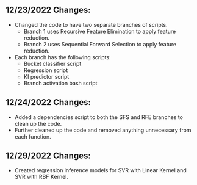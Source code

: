 ## 12/23/2022 Changes:
- Changed the code to have two separate branches of scripts.
    * Branch 1 uses Recursive Feature Elimination to apply feature reduction.
    * Branch 2 uses Sequential Forward Selection to apply feature reduction.
- Each branch has the following scripts:
    * Bucket classifier script
    * Regression script
    * KI predictor script
    * Branch activation bash script

## 12/24/2022 Changes:
- Added a dependencies script to both the SFS and RFE branches to clean up the code.
- Further cleaned up the code and removed anything unnecessary from each function.

## 12/29/2022 Changes:
- Created regression inference models for SVR with Linear Kernel and SVR with RBF Kernel.